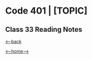 # Code 401 | [TOPIC]

## Class 33 Reading Notes



[<--back](401week7.md)

[<--home-->](../../README.md)

